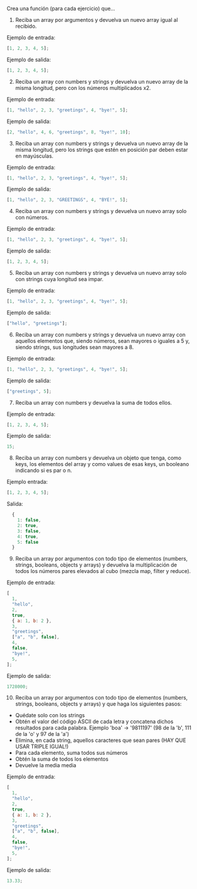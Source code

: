 Crea una función (para cada ejercicio) que...

1. Reciba un array por argumentos y devuelva un nuevo array igual al recibido.

Ejemplo de entrada:

```js
[1, 2, 3, 4, 5];
```

Ejemplo de salida:

```js
[1, 2, 3, 4, 5];
```

2. Reciba un array con numbers y strings y devuelva un nuevo array de la misma longitud, pero con los números multiplicados x2.

Ejemplo de entrada:

```js
[1, "hello", 2, 3, "greetings", 4, "bye!", 5];
```

Ejemplo de salida:

```js
[2, "hello", 4, 6, "greetings", 8, "bye!", 10];
```

3. Reciba un array con numbers y strings y devuelva un nuevo array de la misma longitud, pero los strings que estén en posición par deben estar en mayúsculas.

Ejemplo de entrada:

```js
[1, "hello", 2, 3, "greetings", 4, "bye!", 5];
```

Ejemplo de salida:

```js
[1, "hello", 2, 3, "GREETINGS", 4, "BYE!", 5];
```

4. Reciba un array con numbers y strings y devuelva un nuevo array solo con números.

Ejemplo de entrada:

```js
[1, "hello", 2, 3, "greetings", 4, "bye!", 5];
```

Ejemplo de salida:

```js
[1, 2, 3, 4, 5];
```

5. Reciba un array con numbers y strings y devuelva un nuevo array solo con strings cuya longitud sea impar.

Ejemplo de entrada:

```js
[1, "hello", 2, 3, "greetings", 4, "bye!", 5];
```

Ejemplo de salida:

```js
["hello", "greetings"];
```

6. Reciba un array con numbers y strings y devuelva un nuevo array con aquellos elementos que, siendo números, sean mayores o iguales a 5 y, siendo strings, sus longitudes sean mayores a 8.

Ejemplo de entrada:

```js
[1, "hello", 2, 3, "greetings", 4, "bye!", 5];
```

Ejemplo de salida:

```js
["greetings", 5];
```

7. Reciba un array con numbers y devuelva la suma de todos ellos.

Ejemplo de entrada:

```js
[1, 2, 3, 4, 5];
```

Ejemplo de salida:

```js
15;
```

8. Reciba un array con numbers y devuelva un objeto que tenga, como keys, los elementos del array y como values de esas keys, un booleano indicando si es par o n.

Ejemplo entrada:

```js
[1, 2, 3, 4, 5];
```

Salida:

```js
  {
    1: false,
    2: true,
    3: false,
    4: true,
    5: false
  }
```

9. Reciba un array por argumentos con todo tipo de elementos (numbers, strings, booleans, objects y arrays) y devuelva la multiplicación de todos los números pares elevados al cubo (mezcla map, filter y reduce).

Ejemplo de entrada:

```js
[
  1,
  "hello",
  2,
  true,
  { a: 1, b: 2 },
  3,
  "greetings",
  ["a", "b", false],
  4,
  false,
  "bye!",
  5,
];
```

Ejemplo de salida:

```js
1728000;
```

10. Reciba un array por argumentos con todo tipo de elementos (numbers, strings, booleans, objects y arrays) y que haga los siguientes pasos:

- Quédate solo con los strings
- Obtén el valor del código ASCII de cada letra y concatena dichos resultados para cada palabra.
  Ejemplo 'boa' -> '9811197' (98 de la 'b', 111 de la 'o' y 97 de la 'a')
- Elimina, en cada string, aquellos caracteres que sean pares (HAY QUE USAR TRIPLE IGUAL!)
- Para cada elemento, suma todos sus números
- Obtén la suma de todos los elementos
- Devuelve la media media

Ejemplo de entrada:

```js
[
  1,
  "hello",
  2,
  true,
  { a: 1, b: 2 },
  3,
  "greetings",
  ["a", "b", false],
  4,
  false,
  "bye!",
  5,
];
```

Ejemplo de salida:

```js
13.33;
```
